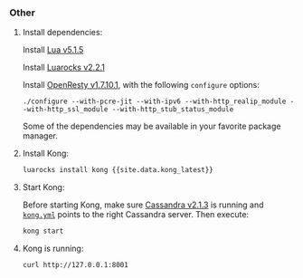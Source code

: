 ### Other

1. Install dependencies:

    Install [Lua v5.1.5](http://www.lua.org/versions.html#5.1)

    Install [Luarocks v2.2.1](http://luarocks.org)

    Install [OpenResty v1.7.10.1](http://openresty.com/), with the following `configure` options:

    ```
    ./configure --with-pcre-jit --with-ipv6 --with-http_realip_module --with-http_ssl_module --with-http_stub_status_module
    ```

    Some of the dependencies may be available in your favorite package manager.

2. Install Kong:

    ```bash
    luarocks install kong {{site.data.kong_latest}}
    ```

3. Start Kong:

    Before starting Kong, make sure [Cassandra v2.1.3](http://cassandra.apache.org/) is running and [`kong.yml`](/docs/getting-started/configuration/) points to the right Cassandra server. Then execute:

    ```bash
    kong start
    ```

4. Kong is running:

    ```bash
    curl http://127.0.0.1:8001
    ```
